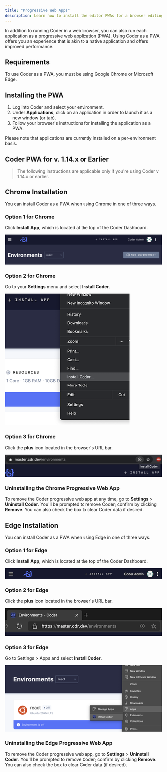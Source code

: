 ```yaml
---
title: "Progressive Web Apps"
description: Learn how to install the editor PWAs for a browser editing experience closer to native IDEs.
---
```


In addition to running Coder in a web browser, you can also run each application
as a progressive web application (PWA). Using Coder as a PWA offers you an
experience that is akin to a native application and offers improved performance.

## Requirements

To use Coder as a PWA, you must be using Google Chrome or Microsoft Edge.

## Installing the PWA

1. Log into Coder and select your environment.
2. Under **Applications**, click on an application in order to launch it as a
   new window (or tab).
3. Follow your browser's instructions for installing the application as a PWA.

Please note that applications are currently installed on a per-environment basis.

## Coder PWA for v. 1.14.x or Earlier

> The following instructions are applicable only if you're using Coder v 1.14.x
> or earlier.

## Chrome Installation

You can install Coder as a PWA when using Chrome in one of three ways.

### Option 1 for Chrome

Click **Install App**, which is located at the top of the Coder Dashboard.

![Install PWA via Dashboard](../assets/chrome-1.png)

### Option 2 for Chrome

Go to your **Settings** menu and select **Install Coder**.

![Install PWA via Settings Menu](../assets/chrome-2.png)

### Option 3 for Chrome

Click the **plus** icon located in the browser's URL bar.

![Install PWA Using the Navigation Bar](../assets/chrome-3.png)

### Uninstalling the Chrome Progressive Web App

To remove the Coder progressive web app at any time, go to **Settings** >
**Uninstall Coder**. You'll be prompted to remove Coder; confirm by clicking
**Remove**. You can also check the box to clear Coder data if desired.

## Edge Installation

You can install Coder as a PWA when using Edge in one of three ways.

### Option 1 for Edge

Click **Install App**, which is located at the top of the Coder Dashboard.

![Install PWA via Settings Menu](../assets/edge-1.png)

### Option 2 for Edge

Click the **plus** icon located in the browser's URL bar.

![Install PWA Using the Navigation Bar](../assets/edge-2.png)

### Option 3 for Edge

Go to Settings > Apps and select **Install Coder**.

![Install PWA via Settings Menu](../assets/edge-3.png)

### Uninstalling the Edge Progressive Web App

To remove the Coder progressive web app, go to **Settings** > **Uninstall
Coder**. You'll be prompted to remove Coder; confirm by clicking **Remove**. You
can also check the box to clear Coder data (if desired).
